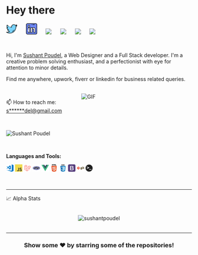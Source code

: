 <h1> Hey there </h1>

<p align="left">
<a href="https://twitter.com/sushant_pdll" target="_blank"><img height="30" src="https://raw.githubusercontent.com/sushant403/sushant403/master/assets/png/twitter.png?raw=true"></a>&nbsp;&nbsp;&nbsp;&nbsp;&nbsp;
<a href="https://www.linkedin.com/in/sushant-poudel-125457135/" target="_blank"><img height="30" src="https://raw.githubusercontent.com/sushant403/sushant403/master/assets/png/linkedin.png?raw=true"></a>&nbsp;&nbsp;&nbsp;&nbsp;&nbsp;
<a href="https://www.instagram.com/sushant_pdll/" target="_blank"><img height="30" src="https://image.flaticon.com/icons/svg/725/725278.svg"></a>&nbsp;&nbsp;&nbsp;&nbsp;&nbsp;
<a href="https://discord.gg/34HpwMdK/" target="_blank"><img height="30" src="https://www.flaticon.com/svg/static/icons/svg/906/906361.svg"></a>&nbsp;&nbsp;&nbsp;&nbsp;&nbsp;
<a href="https://www.upwork.com/o/profiles/users/~010f233202f1bb5ba7/" target="_blank"><img height="30" src="https://s3.amazonaws.com/clarityfm-production/attachments/15782/default/Untitled_design_(55).png?1492805681"></a>&nbsp;&nbsp;&nbsp;&nbsp;&nbsp;
<a href="https://www.fiverr.com/sushantpdl" target="_blank"><img height="30" src="https://www.flaticon.com/svg/static/icons/svg/732/732199.svg"></a>&nbsp;&nbsp;&nbsp;&nbsp;&nbsp;
</p>

<br>

Hi, I'm [Sushant Poudel](https://sushant403.github.io/), a Web Designer and a Full Stack developer. I'm a creative problem solving enthusiast, and a perfectionist with eye for attention to minor details. 

Find me anywhere, upwork, fiverr or linkedin for business related queries.

<br>

 <img align="right" width="300" alt="GIF" src="https://miro.medium.com/max/1360/1*IRGHmiGsa16stedQvIaZfw.gif" />


📫 How to reach me: [s******del@gmail.com](mailto:sushantpaudel@gmail.com)

 <br>

<p align="left"> <img src="https://img.shields.io/twitter/follow/sushant_pdll?label=Sushant%20Poudel&style=social" alt="Sushant Poudel" /> </p>

 <br>

**Languages and Tools:**
<br>

<code><img height="20" src="https://raw.githubusercontent.com/github/explore/80688e429a7d4ef2fca1e82350fe8e3517d3494d/topics/visual-studio-code/visual-studio-code.png"></code>
<code><img height="20" src="https://raw.githubusercontent.com/github/explore/80688e429a7d4ef2fca1e82350fe8e3517d3494d/topics/javascript/javascript.png"></code>
<code><img height="20" src="https://raw.githubusercontent.com/github/explore/80688e429a7d4ef2fca1e82350fe8e3517d3494d/topics/laravel/laravel.png"></code>
<code><img height="20" src="https://raw.githubusercontent.com/github/explore/80688e429a7d4ef2fca1e82350fe8e3517d3494d/topics/php/php.png"></code>
<code><img height="20" src="https://raw.githubusercontent.com/github/explore/80688e429a7d4ef2fca1e82350fe8e3517d3494d/topics/vue/vue.png"></code>
<code><img height = "20" src = "https://raw.githubusercontent.com/github/explore/80688e429a7d4ef2fca1e82350fe8e3517d3494d/topics/html/html.png"></code>
<code><img height = "20" src = "https://raw.githubusercontent.com/github/explore/80688e429a7d4ef2fca1e82350fe8e3517d3494d/topics/css/css.png"></code>
<code><img height = "20" src = "https://raw.githubusercontent.com/github/explore/80688e429a7d4ef2fca1e82350fe8e3517d3494d/topics/bootstrap/bootstrap.png"></code>
<code><img height="20" src="https://raw.githubusercontent.com/github/explore/80688e429a7d4ef2fca1e82350fe8e3517d3494d/topics/git/git.png"></code>
<code><img height="20" src="https://raw.githubusercontent.com/github/explore/80688e429a7d4ef2fca1e82350fe8e3517d3494d/topics/terminal/terminal.png"></code>

<br>

<hr>

<summary>📈 Alpha Stats</summary> <br>

<p align="center"> <img src="https://github-readme-stats.vercel.app/api?username=sushant403&show_icons=true&theme=gotham" alt="sushantpoudel" />

</br>
<br>
<hr>
<div align="center">

### Show some ❤️ by starring some of the repositories!

</div>

<!-- <br><br> -->

<!-- <a href="https://github.com/sushant403/college-board" target="_blank">
  <img align="center" src="https://github-readme-stats.vercel.app/api/pin/?username=sushant403&repo=college-board&theme=dracula" />
</a>&nbsp;&nbsp;

<a href="https://github.com/sushant403/college-board" target="_blank">
  <img align="center" src="https://github-readme-stats.vercel.app/api/pin/?username=sushant403&repo=college-board&theme=dracula" />
</a> -->
